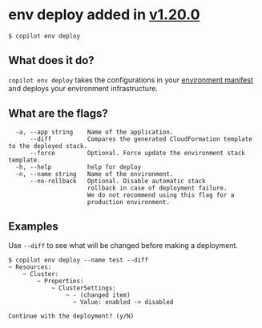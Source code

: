 # env deploy <span class="version" > added in [v1.20.0](../../blogs/release-v120.en.md) </span>
```console
$ copilot env deploy
```

## What does it do?

`copilot env deploy` takes the configurations in your [environment manifest](../manifest/environment.en.md) and deploys your environment infrastructure.

## What are the flags?

```
  -a, --app string    Name of the application.
      --diff          Compares the generated CloudFormation template to the deployed stack.
      --force         Optional. Force update the environment stack template.
  -h, --help          help for deploy
  -n, --name string   Name of the environment.
      --no-rollback   Optional. Disable automatic stack
                      rollback in case of deployment failure.
                      We do not recommend using this flag for a
                      production environment.
```

## Examples
Use `--diff` to see what will be changed before making a deployment.

```console
$ copilot env deploy --name test --diff
~ Resources:
    ~ Cluster:
        ~ Properties:
            ~ ClusterSettings:
                ~ - (changed item)
                  ~ Value: enabled -> disabled

Continue with the deployment? (y/N)
```

